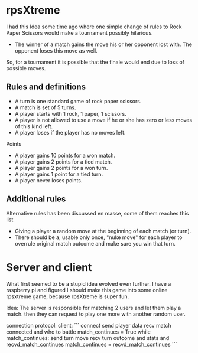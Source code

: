# rpsXtreme

I had this Idea some time ago where one simple change of rules to Rock Paper Scissors would make a tournament possibly hilarious.

* The winner of a match gains the move his or her opponent lost with. The opponent loses this move as well.

So, for a tournament it is possible that the finale would end due to loss of possible moves.

## Rules and definitions

* A turn is one standard game of rock paper scissors.
* A match is set of 5 turns.
* A player starts with 1 rock, 1 paper, 1 scissors.
* A player is not allowed to use a move if he or she has zero or less moves of this kind left.
* A player loses if the player has no moves left.

Points

* A player gains 10 points for a won match.
* A player gains 2 points for a tied match.
* A player gains 2 points for a won turn.
* A player gains 1 point for a tied turn.
* A player never loses points.

## Additional rules

Alternative rules has been discussed en masse, some of them reaches this list
* Giving a player a random move at the beginning of each match (or turn).
* There should be a, usable only once, "nuke move" for each player to overrule original match outcome and make sure you win that turn.

# Server and client

What first seemed to be a stupid idea evolved even further.
I have a raspberry pi and figured I should make this game into some online rpsxtreme game, because rpsXtreme is super fun.

Idea: The server is responsible for matching 2 users and let them play a match. then they can request to play one more with another random user.

connection protocol:
client:
´´´
connect
send player data
recv match connected and who to battle
match_continues = True
while match_continues:
    send turn move
    recv turn outcome and stats and recvd_match_continues
    match_continues = recvd_match_continues
´´´